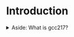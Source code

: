 # Introduction

<details>

<summary>Aside: What is gcc217?</summary>

In COS217, `gcc217` is used instead of `gcc`. It's important to understand that `gcc217` isn't a different compiler; it's simply a shortcut, or an 'alias', set up on armlab to make your life easier. When you type `gcc217`, it's the same as typing gcc with the following options: `gcc -Wall -Wextra -Wno-unused-parameter -ansi -pedantic`. Let's break down what each of these options does:

1. **`-Wall`**: This option tells `gcc` to show you all ("all") warning messages. Warnings are like helpful hints that something might be wrong with your code, even though it might still work.
2. **`-Wextra`**: This goes beyond `-Wall`, showing you even more warnings. It's like having an extra careful check of your code.
3. **`-Wno-unused-parameter`**: Sometimes, you might write a function with parameters (pieces of information) that you end up not using. Normally, `gcc` would warn you about this, but this option tells it not to worry about unused parameters.
4. **`-ansi`**: This ensures your code sticks to the ANSI standard, which is a set of rules for how C code should be written. It's like making sure you're using the 'official' version of C.
5. **`-pedantic`**: This makes `gcc` even stricter, ensuring that every part of your code follows the official standards to the letter. It's like having a very strict teacher checking your work.

So, whenever you use `gcc217` on ArmLab, you're automatically including all these helpful settings. It's a way to make sure you're writing good, clean code and learning the best practices in programming!

</details>
